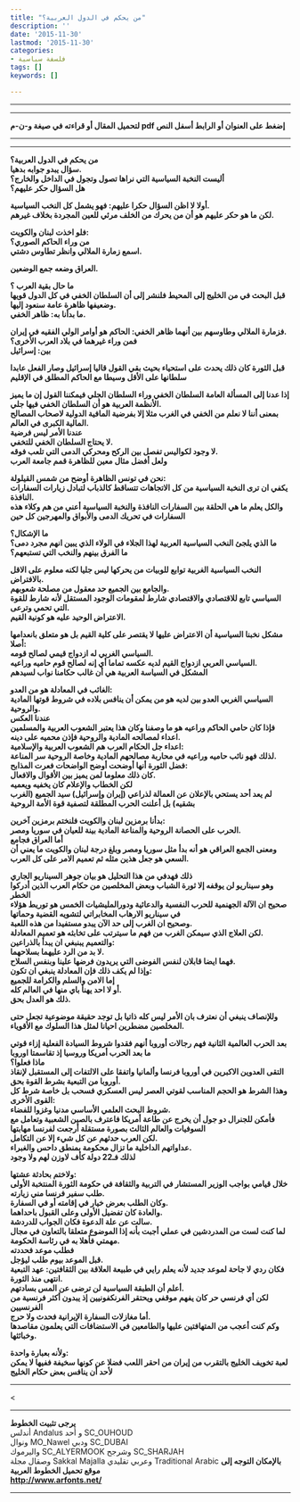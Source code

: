 ```yaml
---
title: "من يحكم في الدول العربية؟"
description: ''
date: '2015-11-30'
lastmod: '2015-11-30'
categories:
- فلسفة سياسية
tags: []
keywords: []

---
```

---

---

**لتحميل المقال أو قراءته في صيغة و-ن-م pdf إضغط على العنوان أو الرابط أسفل النص**

---



---

**من يحكم في الدول العربية؟  
سؤال يبدو جوابه بدهيا.  
أليست النخبة السياسية التي نراها تصول وتجول في الداخل والخارج؟  
هل السؤال حكر عليهم؟**

**أولا لا اظن السؤال حكرا عليهم: فهو يشمل كل النخب السياسية.  
لكن ما هو حكر عليهم هو أن من يحرك من الخلف مرئي للعين المجردة بخلاف غيرهم.**

**فلو اخذت لبنان والكويت:  
من وراء الحاكم الصوري؟  
اسمع زمارة الملالي وانظر تطاوس دشتي.**

**العراق وضعه جمع الوضعين.**

**ما حال بقية العرب ؟  
قبل البحث في من الخليج إلى المحيط فلنشر إلى أن السلطان الخفي في كل الدول قويها وضعيفها ظاهرة عامة سنعود إليها.  
ما بدأنا به: ظاهر الخفي.**

**فزمارة الملالي وطاوسهم بين أنهما ظاهر الخفي: الحاكم هو أوامر الولي الفقيه في إيران.  
فمن وراء غيرهما في بلاد العرب الأخرى؟  
بين: إسرائيل**

**قبل الثورة كان ذلك يحدث على استحياء بحيث بقي القول قاليا إسرائيل وصار الفعل عابدا سلطانها على الأقل وسيطا مع الحاكم المطلق في الإقليم**

**إذا عدنا إلى المسألة العامة السلطان الخفي وراء السلطان الجلي فيمكننا القول إن ما يميز الأنظمة العربية هو أن السلطان الخفي فيها جلي.  
بمعنى أننا لا نعلم من الخفي في الغرب مثلا إلا بفرضية المافية الدولية لاصحاب المصالح المالية الكبرى في العالم.  
عندنا الأمر ليس فرضية  
لا يحتاج السلطان الخفي للتخفي.  
لا وجود لكواليس تفصل بين الركح ومحركي الدمى التي تلعب فوقه.  
ولعل أفضل مثال معين للظاهرة قمم جامعة العرب**

**نحن في تونس الظاهرة أوضح من شمس القيلولة:  
يكفي ان ترى النخبة السياسية من كل الاتجاهات تتساقط كالذباب لتبادل زيارات السفارات النافذة.  
والكل يعلم ما هي الحلقة بين السفارات النافذة والنخبة السياسية أعني من هم وكلاء هذه السفارات في تحريك الدمى والأبواق والمهرجين كل حين**

**ما الإشكال؟  
ما الذي يلجئ النخب السياسية العربية لهذا الجلاء في الولاء الذي يبين انهم مجرد دمى؟  
ما الفرق بينهم والنخب التي تستبعهم؟**

**النخب السياسية الغربية توابع للوبيات من يحركها ليس جليا لكنه معلوم على الاقل بالافتراض.  
والجامع بين الجميع حد معقول من مصلحة شعوبهم.  
السياسي تابع للاقتصادي والاقتصادي شارط لمقومات الوجود المستقل لأنه شارط للقوة التي تحمي وترعى.  
الاعتراض الوحيد عليه هو كونية القيم.**

**مشكل نخبنا السياسية أن الاعتراض عليها لا يقتصر على كلية القيم بل هو متعلق بانعدامها أصلا:  
السياسي الغربي له ازدواج قيمي لصالح قومه.  
السياسي العربي ازدواج القيم لديه عكسه تماما أي إنه لصالح قوم حاميه وراعيه.  
المشكل في السياسة العربية هي أن غالب حكامنا نواب لسيدهم**

**الغائب في المعادلة هو من العدو:  
السياسي الغربي العدو بين لديه هو من يمكن أن ينافس بلاده في شروط قوتها المادية والروحية.  
عندنا العكس  
فإذا كان حامي الحاكم وراعيه هو ما وصفنا وكان هذا يعتبر الشعوب العربية والمسلمين اعداء لمصالحه المادية والروحية فإذن محميه على دينه.  
اعداء جل الحكام العرب هم الشعوب العربية والإسلامية:  
لذلك فهو نائب حاميه وراعيه في محاربة مصالحهم المادية وخاصة الروحية سر المناعة.  
فضل الثورة أنها أوضحت أوضح الواضحات فعرت المذابح:  
كان ذلك معلوما لمن يميز بين الأقوال والافعال.  
لكن الخطاب والإعلام كان يخفيه ويعميه  
لم يعد أحد يستحي بالإعلان عن العمالة لذراعي (إيران وإسرائيل) سيد الجميع (الغرب بشقيه) بل أعلنت الحرب المطلقة لتصفية قوة الأمة الروحية**

**بدأنا برمزين لبنان والكويت فلنختم برمزين آخرين:  
الحرب على الحصانة الروحية والمناعة المادية بينة للعيان في سوريا ومصر.  
أما العراق فجامع  
ومعنى الجمع العراقي هو أنه بدأ مثل سوريا ومصر وبلغ درجة لبنان والكويت ما يعني أن السعي هو جعل هذين مثله ثم تعميم الامر على كل العرب.**

**ذلك فهدفي من هذا التحليل هو بيان جوهر السيناريو الجاري  
وهو سيناريو لن يوقفه إلا ثورة الشباب وبعض المخلصين من حكام العرب الذين أدركوا الخطر  
صحيح ان الآلة الجهنمية للحرب النفسية والدعائية ودورالمليشيات الخمس هو توريط هؤلاء في سيناريو الارهاب المخابراتي لتشويه القضية وحماتها  
وصحيح ان الغرب إلى حد الآن يبدو مستفيدا من هذه اللعبة.  
لكن العلاج الذي سيمكن الغرب من فهم ما سيترتب على تخابثه هو تعميم المعادلة.  
والتعميم يبنبغي ان يبدأ بالذراعين:  
لا بد من الرد عليهما بسلاحهما.  
فهما ايضا قابلان لنفس الفوضى التي يريدون فرضها علينا وبنفس السلاح.  
وإذا لم يكف ذلك فإن المعادلة ينبغي ان تكون:  
إما الامن والسلم والكرامة للجميع  
أو لا احد يهنأ باي منها في العالم كله.  
ذلك هو العدل بحق.**

**وللإنصاف ينبغي أن نعترف بان الأمر ليس كله ذاتيا بل توجد حقيقة موضوعية تجعل حتى المخلصين مضطرين احيانا لمثل هذا السلوك مع الأقوياء.**

**بعد الحرب العالمية الثانية فهم رجالات أوروبا أنهم فقدوا شروط السيادة الفعلية إزاء قوتي ما بعد الحرب أمريكا وروسيا إذ تقاسمتا اوروبا  
ماذا فعلوا؟  
التقى العدوين الاكبرين في أوروبا فرنسا وألمانيا واتفقا على الالتفات إلى المستقبل لإنقاذ أوروبا من التبعية بشرط القوة بحق.  
وهذا الشرط هو الحجم المناسب لقوتي العصر ليس العسكري فسحب بل خاصة شرط كل القوى الأخرى:  
شروط البحث العلمي الأساسي مدنيا وغزوا للفضاء.  
فأمكن للجنرال دو جول أن يخرج عن طاعة أمريكا فاعترف بالصين الشعبية وتعامل مع السوفيات والعالم الثالث بصورة مستقلة أرجعت لفرنسا مهابتها  
لكن العرب حدثهم عن كل شيء إلا عن التكامل.  
عداواتهم الداخلية ما تزال محكومة بمنطق داحس والغبراء.  
لذلك فـ22 دولة كأف لاوزن لهم ولا وجود**

**ولاختم بحادثة عشتها:  
خلال قيامي بواجب الوزير المستشار في التربية والثقافة في حكومة الثورة المنتخبة الأولى طلب سفير فرنسا مني زيارته.  
وكان الطلب بعرض خيار في إقامته أو في السفارة.  
والعادة كان تفضيل الأولى وعلى القبول باحداهما.  
سالت عن علة الدعوة فكان الجواب للدردشة.  
لما كنت لست من المدردشين في عملي أجبت بأنه إذا الموضوع متعلقا بالتعاون في مجال مهمتي فأهلا به في رئاسة الحكومة.  
فطلب موعد فحددته  
قبل الموعد بيوم طلب ليؤجل.  
فكان ردي لا جاحة لموعد جديد لأنه يعلم رايي في طبيعة العلاقة بين الثقافتين: عهد التبعية انتهى منذ الثورة.  
أعلم أن الطبقة السياسية لن ترضى عن المس بسادتهم.  
لكن أي فرنسي حر كان يفهم موقفي ويحتقر الفرنكفونيين إذ يبدون أكثر فرنسية من الفرنسيين  
أما مغازلات السفارة الإيرانية فحدث ولا حرج.  
وكم كنت أعجب من المتهافتين عليها والطامعين في الاستضافات التي يعلمون مقاصدها وخبائثها.**

**ولأنه بعبارة واحدة:  
لعبة تخويف الخليج بالتقرب من إيران من احقر اللعب فضلا عن كونها سخيفة ففيها لا يمكن لأحد أن ينافس بعض حكام الخليج**

---

<

---

**يرجى تثبيت الخطوط**   
 أندلس Andalus  و أحد SC\_OUHOUD  
 ونوال MO\_Nawel  ودبي SC\_DUBAI   
 واليرموك SC\_ALYERMOOK  وشرجح SC\_SHARJAH   
 وصقال مجلة Sakkal Majalla وعربي تقليدي Traditional Arabic  **بالإمكان التوجه إلى موقع تحميل الخطوط العربية  
 http://www.arfonts.net/**

---

###